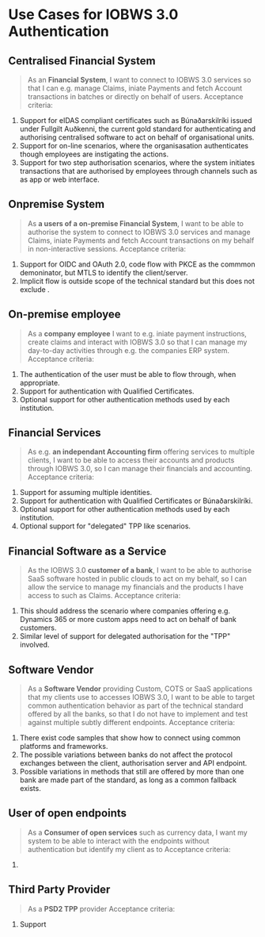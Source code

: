 # Use Cases for IOBWS 3.0 Authentication

## Centralised Financial System
> As an **Financial System**, I want to connect to IOBWS 3.0 services so that I can e.g. manage Claims, iniate Payments and fetch Account transactions in batches or directly on behalf of users.
Acceptance criteria:
1. Support for eIDAS compliant certificates such as Búnaðarskilríki issued under Fullgilt Auðkenni, the current gold standard for authenticating and authorising centralised software to act on behalf of organisational units.
1. Support for on-line scenarios, where the organisasation authenticates though employees are instigating the actions.  
1. Support for two step authorisation scenarios, where the system initiates transactions that are authorised by employees through channels such as as app or web interface.

## Onpremise System
> As **a users of a on-premise Financial System**, I want to be able to authorise the system to connect to IOBWS 3.0 services and manage Claims, iniate Payments and fetch Account transactions on my behalf in non-interactive sessions.
Acceptance criteria:
1. Support for OIDC and OAuth 2.0, code flow with PKCE as the commmon demoninator, but MTLS to identify the client/server. 
2. Implicit flow is outside scope of the technical standard but this does not exclude .

## On-premise employee
> As a **company employee** I want to e.g. iniate payment instructions, create claims and interact with IOBWS 3.0 so that I can manage my day-to-day activities through e.g. the companies ERP system.
Acceptance criteria:
1. The authentication of the user must be able to flow through, when appropriate.
2. Support for authentication with Qualified Certificates.
3. Optional support for other authentication methods used by each institution.

## Financial Services
> As e.g. **an independant Accounting firm** offering services to multiple clients, I want to be able to access their accounts and products through IOBWS 3.0, so I can manage their financials and accounting.
Acceptance criteria:
1. Support for assuming multiple identities. 
2. Support for authentication with Qualified Certificates or Búnaðarskilríki.
3. Optional support for other authentication methods used by each institution.
4. Optional support for "delegated" TPP like scenarios.

## Financial Software as a Service
> As the IOBWS 3.0 **customer of a bank**, I want to be able to authorise SaaS software hosted in public clouds to act on my behalf, so I can allow the service to manage my financials and the products I have access to such as Claims.
Acceptance criteria:
1. This should address the scenario where companies offering e.g. Dynamics 365 or more custom apps need to act on behalf of bank customers.
2. Similar level of support for delegated authorisation for the "TPP" involved.

## Software Vendor
> As a **Software Vendor** providing Custom, COTS or SaaS applications that my clients use to accesses IOBWS 3.0, I want to be able to target common authentication behavior as part of the technical standard offered by all the banks, so that I do not have to implement and test against multiple subtly different endpoints.
Acceptance criteria:
1. There exist code samples that show how to connect using common platforms and frameworks.
2. The possible variations between banks do not affect the protocol exchanges between the client, authorisation server and API endpoint.
3. Possible variations in methods that still are offered by more than one bank are made part of the standard, as long as a common fallback exists. 

## User of open endpoints
> As a **Consumer of open services** such as currency data, I want my system to be able to interact with the endpoints without authentication but identify my client as to 
Acceptance criteria:
1. 


## Third Party Provider
> As a **PSD2 TPP** provider 
Acceptance criteria:
1. Support
